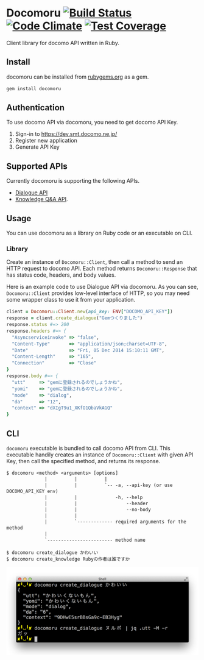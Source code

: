 # Docomoru [![Build Status](https://travis-ci.org/r7kamura/docomoru.svg)](https://travis-ci.org/r7kamura/docomoru) [![Code Climate](https://codeclimate.com/github/r7kamura/docomoru/badges/gpa.svg)](https://codeclimate.com/github/r7kamura/docomoru) [![Test Coverage](https://codeclimate.com/github/r7kamura/docomoru/badges/coverage.svg)](https://codeclimate.com/github/r7kamura/docomoru)
Client library for docomo API written in Ruby.

## Install
docomoru can be installed from [rubygems.org](https://rubygems.org/gems/docomoru) as a gem.

```sh
gem install docomoru
```

## Authentication
To use docomo API via docomoru, you need to get docomo API Key.

1. Sign-in to https://dev.smt.docomo.ne.jp/
2. Register new application
3. Generate API Key

## Supported APIs
Currently docomoru is supporting the following APIs.

- [Dialogue API](https://dev.smt.docomo.ne.jp/?p=docs.api.page&api_docs_id=3)
- [Knowledge Q&A API](https://dev.smt.docomo.ne.jp/?p=docs.api.page&api_docs_id=6).

## Usage
You can use docomoru as a library on Ruby code or an executable on CLI.

### Library
Create an instance of `Docomoru::Client`,
then call a method to send an HTTP request to docomo API.
Each method returns `Docomoru::Response` that has status code, headers, and body values.

Here is an example code to use Dialogue API via docomoru.
As you can see, `Docomoru::Client` provides low-level interface of HTTP,
so you may need some wrapper class to use it from your application.

```rb
client = Docomoru::Client.new(api_key: ENV["DOCOMO_API_KEY"])
response = client.create_dialogue("Gemつくりました")
response.status #=> 200
response.headers #=> {
  "Asyncserviceinvoke" => "false",
  "Content-Type"       => "application/json;charset=UTF-8",
  "Date"               => "Fri, 05 Dec 2014 15:10:11 GMT",
  "Content-Length"     => "165",
  "Connection"         => "Close"
}
response.body #=> {
  "utt"     => "gemに登録されるのでしょうかね",
  "yomi"    => "gemに登録されるのでしょうかね",
  "mode"    => "dialog",
  "da"      => "12",
  "context" => "dXIgT9u1_XKfO1QbaVkAGQ"
}
```

## CLI
`docomoru` executable is bundled to call docomo API from CLI.
This executable handily creates an instance of `Docomoru::Client` with given API Key,
then call the specified method, and returns its response.

```
$ docomoru <method> <arguments> [options]
              |          |          |
              |          |          `-- -a, --api-key (or use DOCOMO_API_KEY env)
              |          |              -h, --help
              |          |                  --header
              |          |                  --no-body
              |          |
              |          `------------- required arguments for the method
              |
              `------------------------ method name

$ docomoru create_dialogue かわいい
$ docomoru create_knowledge Rubyの作者は誰ですか
```

![](images/cli.png)
